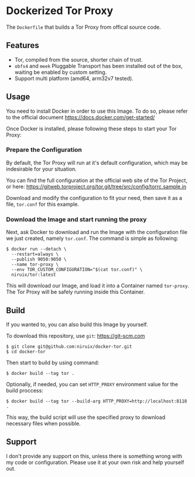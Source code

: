 Dockerized Tor Proxy
===

The `Dockerfile` that builds a Tor Proxy from offical source code.

Features
---
* Tor, compiled from the source, shorter chain of trust.
* `obfs4` and `meek` Pluggable Transport has been installed out of the box,
  waiting be enabled by custom setting.
* Support multi platform (amd64, arm32v7 tested).

Usage
---
You need to install Docker in order to use this Image. To do so, please refer to
the official document https://docs.docker.com/get-started/

Once Docker is installed, please following these steps to start your Tor Proxy:

### Prepare the Configuration

By default, the Tor Proxy will run at it's default configuration, which may be
indesirable for your situation.

You can find the full configuration at the official web site of the Tor Project,
or here: https://gitweb.torproject.org/tor.git/tree/src/config/torrc.sample.in

Download and modify the configuration to fit your need, then save it as a file,
`tor.conf` for this example.

### Download the Image and start running the proxy

Next, ask Docker to download and run the Image with the configuration file we
just created, namely `tor.conf`. The command is simple as following:

    $ docker run --detach \
      --restart=always \
      --publish 9050:9050 \
      --name tor-proxy \
      --env TOR_CUSTOM_CONFIGURATION="$(cat tor.conf)" \
      niruix/tor:latest

This will download our Image, and load it into a Container named `tor-proxy`.
The Tor Proxy will be safely running inside this Container.

Build
---
If you wanted to, you can also build this Image by yourself.

To download this repository, use `git`: https://git-scm.com

    $ git clone git@github.com:niruix/docker-tor.git
    $ cd docker-tor

Then start to build by using command:

    $ docker build --tag tor .

Optionally, if needed, you can set `HTTP_PROXY` environment value for the build
proccess:

    $ docker build --tag tor --build-arg HTTP_PROXY=http://localhost:8118 .

This way, the build script will use the specified proxy to download necessary
files when possible.

Support
---
I don't provide any support on this, unless there is something wrong with my
code or configuration. Please use it at your own risk and help yourself out.
